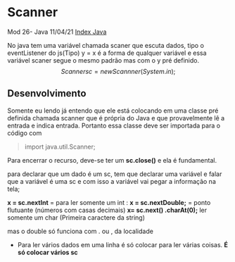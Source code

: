 # Scanner
Mod 26- Java 11/04/21
[Index Java](Index%20Java.md)

No java tem uma variável chamada scaner que  escuta dados, tipo o eventListener do js(Tipo) y = x   é a forma de qualquer variável e essa variável scaner segue o mesmo padrão mas com o y pré definido. 
$$Scanner sc = new Scannner(System.in);$$

## Desenvolvimento


Somente eu lendo já entendo que ele está colocando em uma classe pré definida chamada scanner que é própria do Java e que provavelmente lê a entrada e indica  entrada. Portanto essa classe deve ser importada para o código com 

> import java.util.Scanner;

Para encerrar o recurso, deve-se ter um **sc.close()** e ela é fundamental. 

para declarar que um dado é um sc, tem que declarar uma variável e falar que a variável é uma sc e com isso a variável vai pegar a informação na tela;

**x = sc.nextInt** = para ler somente um int :
**x = sc.nextDouble;** = ponto flutuante (números com casas decimais)
**x= sc.next() .charAt(0);** ler somente um char (Primeira caractere da string)

mas o double só funciona com . ou , da localidade

* Para ler vários dados em uma linha é só colocar  para ler várias coisas. **É só colocar vários sc**
